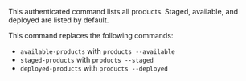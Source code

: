 This authenticated command lists all products. Staged, available, and deployed are listed by default.

This command replaces the following commands:
* `available-products` with `products --available`
* `staged-products` with `products --staged`
* `deployed-products` with `products --deployed`
